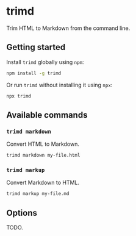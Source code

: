 # trimd

Trim HTML to Markdown from the command line.

## Getting started

Install `trimd` globally using `npm`:

```bash
npm install -g trimd
```

Or run `trimd` without installing it using `npx`:

```bash
npx trimd
```

## Available commands

### `trimd markdown`

Convert HTML to Markdown.

```bash
trimd markdown my-file.html
```

### `trimd markup`

Convert Markdown to HTML.

```bash
trimd markup my-file.md
```

## Options

TODO.
